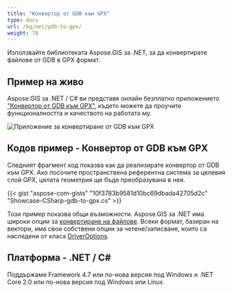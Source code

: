 ```yaml
---
title: "Конвертор от GDB към GPX"
type: docs
url: /bg/net/gdb-to-gpx/
weight: 70
---
```


Използвайте библиотеката Aspose.GIS за .NET, за да конвертирате файлове от GDB в GPX формат.

## **Пример на живо**

Aspose.GIS за .NET / C# ви представя онлайн безплатно приложението ["Конвертор от GDB към GPX"](https://products.aspose.app/gis/conversion/gdb-to-gpx), където можете да проучите функционалността и качеството на работата му.

![Приложение за конвертиране от GDB към GPX](conversion.png)

## **Кодов пример - Конвертор от GDB към GPX**

Следният фрагмент код показва как да реализирате конвертор от GDB към GPX. Ако посочите пространствена референтна система за целевия слой GPX, цялата геометрия ще бъде преобразувана в нея. 

{{< gist "aspose-com-gists" "10f3783b9581d10bc69dbada42705d2c" "Showcase-CSharp-gdb-to-gpx.cs" >}}

Този пример показва общи възможности. Aspose.GIS за .NET има широки опции за [конвертиране на файлове](https://docs.aspose.com/gis/net/vector-layers/). Всеки формат, базиран на вектори, има свои собствени опции за четене/записване, които са наследени от класа [DriverOptions](https://reference.aspose.com/gis/net/aspose.gis/driveroptions).

## **Платформа - .NET / C#**

Поддържаме Framework 4.7 или по-нова версия под Windows и .NET Core 2.0 или по-нова версия под Windows или Linux.
